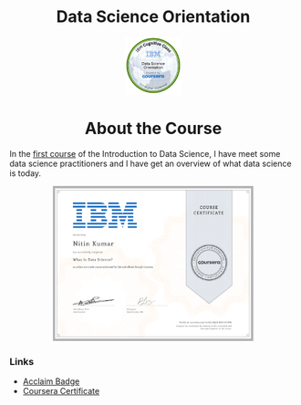 <h1 align="center">Data Science Orientation</h1>


<p align="center">
<img src="https://github.com/ntnnitinkr/courses-certifications/blob/master/Introduction-to-Data-Science/Data-Science-Orientation/Cognitive%2BClass%2B-%2BWhat%2Bis%2BData%2BScience.png" width="20%" height="20%">
</p>

<h1 align="center">About the Course</h1>

In the [first course](https://www.coursera.org/learn/what-is-datascience) of the Introduction to Data Science, I have meet some data science practitioners and I have get an overview of what data science is today.

<p align="center">
<img src="https://github.com/ntnnitinkr/courses-certifications/blob/master/Introduction-to-Data-Science/Data-Science-Orientation/What-is-Data-Science.jpg" width="70%" height="60%">
</p>



### Links
- [Acclaim Badge](https://www.youracclaim.com/badges/77b1dc24-6511-4110-97b7-9e8020b04b30/public_url)
- [Coursera Certificate](https://www.coursera.org/account/accomplishments/verify/MQJEDMFJZCMW)

